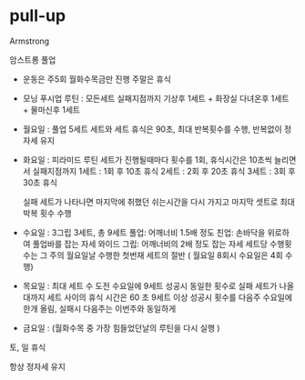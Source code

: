 # pull-up

Armstrong

암스트롱 풀업

- 운동은 주5회 월화수목금만 진행 주말은 휴식
- 모닝 푸시업 루틴 : 모든세트 실패지점까지
  기상후 1세트 + 화장실 다녀온후 1세트 + 물마신후 1세트
- 월요일 : 풀업 5세트
   세트와 세트 휴식은 90초, 최대 반복횟수를 수행, 반복없이 정자세 유지
- 화요일 : 피라미드 루틴
  세트가 진행될때마다 횟수를 1회, 휴식시간은 10초씩 늘리면서 실패지점까지
  1세트 : 1회 후 10초 휴식
  2세트 : 2회 후 20초 휴식
  3세트 : 3회 후 30초 휴식
  
  실패 세트가 나타나면 마지막에 취했던 쉬는시간을 다시 가지고 마지막 셋트로 최대박복 횟수 수행

- 수요일 : 3그립 3세트, 총 9세트
  풀업: 어깨너비 1.5배 정도
  친업: 손바닥을 위로하여 풀업바를 잡는 자세
  와이드 그립: 어깨너비의 2배 정도 잡는 자세
  세트당 수행횟수는 그 주의 월요일날 수행한 첫번재 세트의 절반 ( 월요일 8회시 수요일은 4회 수행)

- 목요일 : 최대 세트 수 도전
  수요일에 9세트 성공시 동일한 횟수로 실패 세트가 나올대까지
  세트 사이의 휴식 시간은 60 초
  9세트 이상 성공시 횟수를 다음주 수요일에 한개 올림, 실패시 다음주는 이번주와 동일하게 

- 금요일 : (월화수목 중 가장 힘들었던날의 루틴을 다시 실행 )

토, 일 휴식

항상 정자세 유지
